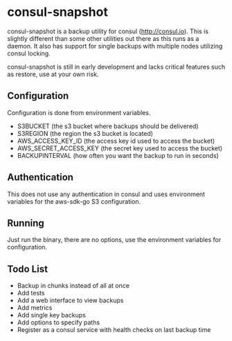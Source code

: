 # consul-snapshot

consul-snapshot is a backup utility for consul (http://consul.io).  This is slightly different than some other utilities out there as this runs as a daemon.  It also has support for single backups with multiple nodes utilizing consul locking.

consul-snapshot is still in early development and lacks critical features such as restore, use at your own risk.

## Configuration
Configuration is done from environment variables.
- S3BUCKET (the s3 bucket where backups should be delivered)
- S3REGION (the region the s3 bucket is located)
- AWS_ACCESS_KEY_ID (the access key id used to access the bucket)
- AWS_SECRET_ACCESS_KEY (the secret key used to access the bucket)
- BACKUPINTERVAL (how often you want the backup to run in seconds)

## Authentication
This does not use any authentication in consul and uses environment variables for the aws-sdk-go S3 configuration.

## Running
Just run the binary, there are no options, use the environment variables for configuration.

## Todo List
- Backup in chunks instead of all at once
- Add tests
- Add a web interface to view backups
- Add metrics
- Add single key backups
- Add options to specify paths
- Register as a consul service with health checks on last backup time
